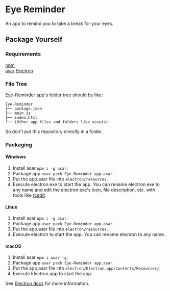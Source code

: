 # Eye Reminder
An app to remind you to take a break for your eyes.

## Package Yourself
### Requirements
[npm](https://www.npmjs.com/)  
[asar](https://github.com/electron/asar)
[Electron](https://github.com/electron/electron/releases/latest)

### File Tree  
Eye-Reminder app's folder tree should be like:  
```
Eye-Reminder
├── package.json
├── main.js
├── index.html
└── (Other app files and folders like assets)
```  
So don't put this repository directly in a folder.
### Packaging
#### Windows  
1. Install asar `npm i -g asar`.  
2. Package app `asar pack Eye-Reminder app.asar`.  
3. Put the app.asar file into `electron/resources`.  
4. Execute electron.exe to start the app. You can rename electron.exe to any name and edit the electron.exe's icon, file description, etc. with tools like [rcedit](https://github.com/electron/rcedit).  
#### Linux
1. Install asar `npm i -g asar`.  
2. Package app `asar pack Eye-Reminder app.asar`.  
3. Put the app.asar file into `electron/resources`.
4. Execute electron to start the app. You can rename electron to any name.
#### macOS  
1. Install asar `npm i asar -g`.  
2. Package app `asar pack Eye-Reminder app.asar`.  
3. Put the app.asar file into `electron/Electron.app/Contents/Resources/`.  
4. Execute Electron.app to start the app.  
  
See [Electron docs](https://www.electronjs.org/docs/tutorial/application-distribution) for more information.
